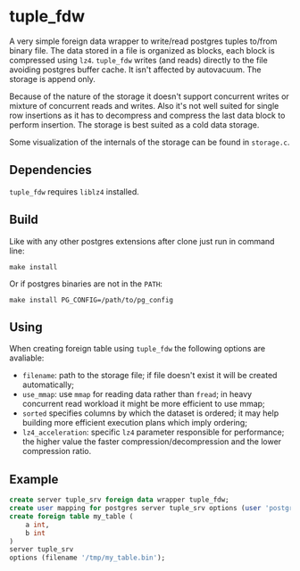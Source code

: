 # tuple_fdw

A very simple foreign data wrapper to write/read postgres tuples to/from binary file. The data stored in a file is organized as blocks, each block is compressed using `lz4`. `tuple_fdw` writes (and reads) directly to the file avoiding postgres buffer cache. It isn't affected by autovacuum. The storage is append only.

Because of the nature of the storage it doesn't support concurrent writes or mixture of concurrent reads and writes. Also it's not well suited for single row insertions as it has to decompress and compress the last data block to perform insertion. The storage is best suited as a cold data storage.

Some visualization of the internals of the storage can be found in `storage.c`.

## Dependencies

`tuple_fdw` requires `liblz4` installed.

## Build

Like with any other postgres extensions after clone just run in command line:

```
make install
```

Or if postgres binaries are not in the `PATH`:

```
make install PG_CONFIG=/path/to/pg_config
```

## Using


When creating foreign table using `tuple_fdw` the following options are avaliable:

* `filename`: path to the storage file; if file doesn't exist it will be created automatically;
* `use_mmap`: use `mmap` for reading data rather than `fread`; in heavy concurrent read workload it might be more efficient to use mmap;
* `sorted` specifies columns by which the dataset is ordered; it may help building more efficient execution plans which imply ordering;
* `lz4_acceleration`: specific `lz4` parameter responsible for performance; the higher value the faster compression/decompression and the lower compression ratio.

## Example

```sql
create server tuple_srv foreign data wrapper tuple_fdw;
create user mapping for postgres server tuple_srv options (user 'postgres');
create foreign table my_table (
    a int,
    b int
)
server tuple_srv
options (filename '/tmp/my_table.bin');
```
